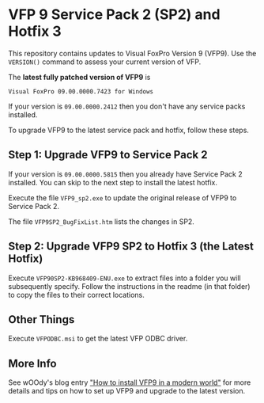 # VFP 9 Service Pack 2 (SP2) and Hotfix 3

This repository contains updates to Visual FoxPro Version 9 (VFP9). Use the `VERSION()` command to assess your current version of VFP.

The **latest fully patched version of VFP9** is

```
Visual FoxPro 09.00.0000.7423 for Windows
```

If your version is `09.00.0000.2412` then you don't have any service packs installed.

To upgrade VFP9 to the latest service pack and hotfix, follow these steps.

## Step 1: Upgrade VFP9 to Service Pack 2

If your version is `09.00.0000.5815` then you already have Service Pack 2 installed.  You can skip to the next step to install the latest hotfix.

Execute the file `VFP9_sp2.exe` to update the original release of VFP9 to Service Pack 2.

The file `VFP9SP2_BugFixList.htm` lists the changes in SP2.

##  Step 2: Upgrade VFP9 SP2 to Hotfix 3 (the Latest Hotfix)

Execute `VFP90SP2-KB968409-ENU.exe` to extract files into a folder you will subsequently specify. Follow the instructions in the readme (in that folder) to copy the files to their correct locations.

## Other Things

Execute `VFPODBC.msi` to get the latest VFP ODBC driver.

## More Info

See wOOdy's blog entry ["How to install VFP9 in a modern world"](http://woody-prolib.blogspot.com/2018/12/how-to.html) for more details and tips on how to set up VFP9 and upgrade to the latest version.

